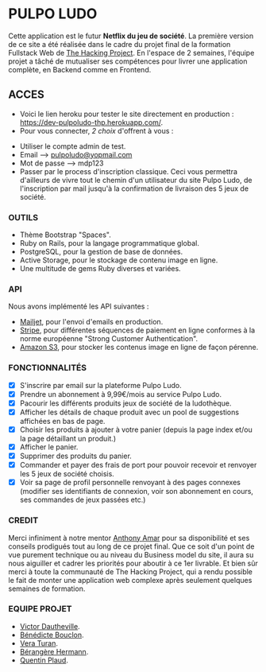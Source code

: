 # PULPO LUDO

Cette application est le futur **Netflix du jeu de société**. La première version de ce site a été réalisée dans le cadre du projet final de la formation Fullstack Web de [The Hacking Project](https://www.thehackingproject.org/). En l'espace de 2 semaines, l'équipe projet a tâché de mutualiser ses compétences pour livrer une application complète, en Backend comme en Frontend.

## ACCES

- Voici le lien heroku pour tester le site directement en production : https://dev-pulpoludo-thp.herokuapp.com/.
- Pour vous connecter, *2 choix* d'offrent à vous :
* Utiliser le compte admin de test.
 * Email --> pulpoludo@yopmail.com
 * Mot de passe --> mdp123
* Passer par le process d'inscription classique. Ceci vous permettra d'ailleurs de vivre tout le chemin d'un utilisateur du site Pulpo Ludo, de l'inscription par mail jusqu'à la confirmation de livraison des 5 jeux de société.

### OUTILS 

- Thème Bootstrap "Spaces".
- Ruby on Rails, pour la langage programmatique global.
- PostgreSQL, pour la gestion de base de données.
- Active Storage, pour le stockage de contenu image en ligne.
- Une multitude de gems Ruby diverses et variées.

### API 
Nous avons implémenté les API suivantes : 

- [Mailjet](https://fr.mailjet.com/), pour l'envoi d'emails en production.
- [Stripe](https://stripe.com/fr), pour différentes séquences de paiement en ligne conformes à la norme européenne "Strong Customer Authentication".
- [Amazon S3](https://aws.amazon.com/fr/), pour stocker les contenus image en ligne de façon pérenne.

### FONCTIONNALITÉS

- [x] S'inscrire par email sur la plateforme Pulpo Ludo.
- [x] Prendre un abonnement à 9,99€/mois au service Pulpo Ludo.
- [x] Pacourir les différents produits jeux de société de la ludothèque.
- [x] Afficher les détails de chaque produit avec un pool de suggestions affichées en bas de page.
- [x] Choisir les produits à ajouter à votre panier (depuis la page index et/ou la page détaillant un produit.)
- [x] Afficher le panier.
- [x] Supprimer des produits du panier.
- [x] Commander et payer des frais de port pour pouvoir recevoir et renvoyer les 5 jeux de société choisis.   
- [x] Voir sa page de profil personnelle renvoyant à des pages connexes (modifier ses identifiants de connexion, voir son abonnement en cours, ses commandes de jeux passées etc.)

### CREDIT 

Merci infiniment à notre mentor [Anthony Amar](https://github.com/anthonyamar) pour sa disponibilité et ses conseils prodigués tout au long de ce projet final. Que ce soit d'un point de vue purement technique ou au niveau du Business model du site, il aura su nous aiguiller et cadrer les priorités pour aboutir à ce 1er livrable. Et bien sûr merci à toute la communauté de The Hacking Project, qui a rendu possible le fait de monter une application web complexe après seulement quelques semaines de formation.

### EQUIPE PROJET 

- [Victor Dautheville](https://github.com/Victor-Dauth/PulpoLudo-THP).
- [Bénédicte Bouclon](https://github.com/benedictebcl).
- [Vera Turan](https://github.com/VeraTuran).
- [Bérangère Hermann](https://github.com/Berangereh).
- [Quentin Plaud](https://github.com/kentsbrockman).
